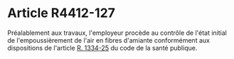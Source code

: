 # Article R4412-127

Préalablement aux travaux, l'employeur procède au contrôle de l'état initial de l'empoussièrement de l'air en fibres d'amiante conformément aux dispositions de l'article [R. 1334-25][1] du code de la santé publique.

 [1]: /affichCodeArticle.do?cidTexte=LEGITEXT000006072665&idArticle=LEGIARTI000006910374&dateTexte=&categorieLien=cid